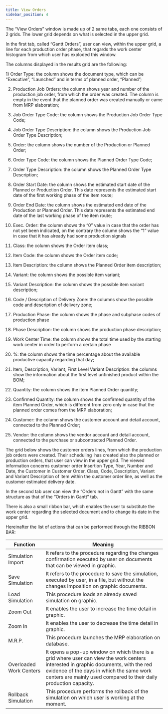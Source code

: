 ```yaml
---
title: View Orders
sidebar_position: 4
---
```


The “View Orders” window is made up of 2 same tabs, each one consists of 2 grids. The lower grid depends on what is selected in the upper grid.

In the first tab, called “Gantt Orders”, user can view, within the upper grid, a line for each production order phase, that regards the work center histogram from which user has exploded this window.

The columns displayed in the results grid are the following:

1) Order Type: the column shows the document type, which can be “Executive”, “Launched” and in terms of planned order, “Planned”;

2) Production Job Orders: the column shows year and number of the production job order, from which the order was created. The column is empty in the event that the planned order was created manually or came from MRP elaboration;

3) Job Order Type Code: the column shows the Production Job Order Type Code;

4) Job Order Type Description: the column shows the Production Job Order Type Description;

5) Order: the column shows the number of the Production or Planned Order;

6) Order Type Code: the column shows the Planned Order Type Code;

7) Order Type Description: the column shows the Planned Order Type Description;

8) Order Start Date: the column shows the estimated start date of the Planned or Production Order. This date represents the estimated start date of the first working phase of the item route;

9) Order End Date: the column shows the estimated end date of the Production or Planned Order. This date represents the estimated end date of the last working phase of the item route;

10) Exec. Order: the column shows the “0” value in case that the order has not yet been indicated, on the contrary the column shows the “1” value in case that it has already had some production signals

11) Class: the column shows the Order item class;

12) Item Code: the column shows the Order item code;

13) Item Description: the column shows the Planned Order item description;

14) Variant: the column shows the possible item variant;

15) Variant Description: the column shows the possible item variant description;

16) Code / Description of Delivery Zone: the columns show the possible code and description of delivery zone;

17) Production Phase: the column shows the phase and subphase codes of production phase

18) Phase Description: the column shows the production phase description;

19) Work Center Time: the column shows the total time used by the starting work center in order to perform a certain phase

20) %: the column shows the time percentage about the available productive capacity regarding that day;

21) Item, Description, Variant, First Level Variant Description: the columns show the information about the first level unfinished product within the BOM;

22) Quantity: the column shows the item Planned Order quantity;

23) Confirmed Quantity: the column shows the confirmed quantity of the item Planned Order, which is different from zero only in case that the planned order comes from the MRP elaboration;

24) Customer: the column shows the customer account and detail account, connected to the Planned Order;

25) Vendor: the column shows the vendor account and detail account, connected to the purchase or subcontracted Planned Order.

The grid below shows the customer orders lines, from which the production job orders were created. Their scheduling  has created also the planned or production orders, that user can view in the upper grid. The viewed information concerns customer order Insertion Type, Year, Number and Date, the Customer in Customer Order, Class, Code, Description, Variant and Variant Description of item within the customer order line, as well as the customer estimated delivery date.

In the second tab user can view the “Orders not in Gantt” with the same structure as that of the “Orders in Gantt” tab.

There is also a small ribbon bar, which enables the user to substitute the work center regarding the selected document and to change its date in the upper grid.

Hereinafter the list of actions that can be performed through the RIBBON BAR:



| Function | Meaning |
| --- | --- |
| Simulation Import | It refers to the procedure regarding the changes confirmation executed by user on documents that can be viewed in graphic. |
| Save Simulation | It refers to the procedure to save the simulation, executed by user, in a file, but without the changes imposition on graphic documents. |
| Load Simulation | This procedure loads an already saved simulation on graphic. |
| Zoom Out | It enables the user to increase the time detail in graphic. |
| Zoom In | It enables the user to decrease the time detail in graphic. |
| M.R.P. | This procedure launches the MRP elaboration on database. |
| Overloaded Work Centers | It opens a pop-up window on which there is a grid where user can view the work centers interested in graphic documents, with the red evidence of the days in which the same work centers are mainly used compared to their daily production capacity. |
| Rollback Simulation | This procedure performs the rollback of the simulation on which user is working at the moment. |






